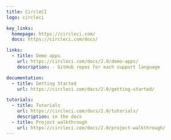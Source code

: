 ```yaml
---
title: CircleCI
logo: circleci

key_links:
  homepage: https://circleci.com/
  docs: https://circleci.com/docs/

links:
  - title: Demo apps
    url: https://circleci.com/docs/2.0/demo-apps/
    description: - GitHub repos for each support language

documentation:
  - title: Getting Started
    url: https://circleci.com/docs/2.0/getting-started/

tutorials:
  - title: Tutorials
    url: https://circleci.com/docs/2.0/tutorials/
    description: in the docs
  - title: Project walkthrough
    url: https://circleci.com/docs/2.0/project-walkthrough/
---
```

